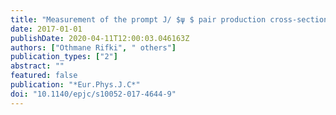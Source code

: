 ```yaml
---
title: "Measurement of the prompt J/ $ψ $ pair production cross-section in pp collisions at $sqrts = 8$  TeV with the ATLAS detector"
date: 2017-01-01
publishDate: 2020-04-11T12:00:03.046163Z
authors: ["Othmane Rifki", " others"]
publication_types: ["2"]
abstract: ""
featured: false
publication: "*Eur.Phys.J.C*"
doi: "10.1140/epjc/s10052-017-4644-9"
---
```


